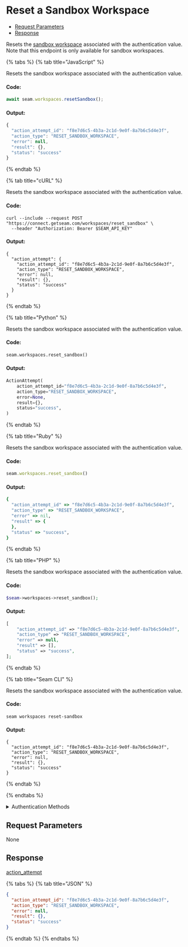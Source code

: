 # Reset a Sandbox Workspace

- [Request Parameters](#request-parameters)
- [Response](#response)

Resets the [sandbox workspace](../../core-concepts/workspaces/README.md#sandbox-workspaces) associated with the authentication value. Note that this endpoint is only available for sandbox workspaces.


{% tabs %}
{% tab title="JavaScript" %}

Resets the sandbox workspace associated with the authentication value.

#### Code:

```javascript
await seam.workspaces.resetSandbox();
```

#### Output:

```javascript
{
  "action_attempt_id": "f8e7d6c5-4b3a-2c1d-9e0f-8a7b6c5d4e3f",
  "action_type": "RESET_SANDBOX_WORKSPACE",
  "error": null,
  "result": {},
  "status": "success"
}
```
{% endtab %}

{% tab title="cURL" %}

Resets the sandbox workspace associated with the authentication value.

#### Code:

```curl
curl --include --request POST "https://connect.getseam.com/workspaces/reset_sandbox" \
  --header "Authorization: Bearer $SEAM_API_KEY"
```

#### Output:

```curl
{
  "action_attempt": {
    "action_attempt_id": "f8e7d6c5-4b3a-2c1d-9e0f-8a7b6c5d4e3f",
    "action_type": "RESET_SANDBOX_WORKSPACE",
    "error": null,
    "result": {},
    "status": "success"
  }
}
```
{% endtab %}

{% tab title="Python" %}

Resets the sandbox workspace associated with the authentication value.

#### Code:

```python
seam.workspaces.reset_sandbox()
```

#### Output:

```python
ActionAttempt(
    action_attempt_id="f8e7d6c5-4b3a-2c1d-9e0f-8a7b6c5d4e3f",
    action_type="RESET_SANDBOX_WORKSPACE",
    error=None,
    result={},
    status="success",
)
```
{% endtab %}

{% tab title="Ruby" %}

Resets the sandbox workspace associated with the authentication value.

#### Code:

```ruby
seam.workspaces.reset_sandbox()
```

#### Output:

```ruby
{
  "action_attempt_id" => "f8e7d6c5-4b3a-2c1d-9e0f-8a7b6c5d4e3f",
  "action_type" => "RESET_SANDBOX_WORKSPACE",
  "error" => nil,
  "result" => {
  },
  "status" => "success",
}
```
{% endtab %}

{% tab title="PHP" %}

Resets the sandbox workspace associated with the authentication value.

#### Code:

```php
$seam->workspaces->reset_sandbox();
```

#### Output:

```php
[
    "action_attempt_id" => "f8e7d6c5-4b3a-2c1d-9e0f-8a7b6c5d4e3f",
    "action_type" => "RESET_SANDBOX_WORKSPACE",
    "error" => null,
    "result" => [],
    "status" => "success",
];
```
{% endtab %}

{% tab title="Seam CLI" %}

Resets the sandbox workspace associated with the authentication value.

#### Code:

```seam_cli
seam workspaces reset-sandbox
```

#### Output:

```seam_cli
{
  "action_attempt_id": "f8e7d6c5-4b3a-2c1d-9e0f-8a7b6c5d4e3f",
  "action_type": "RESET_SANDBOX_WORKSPACE",
  "error": null,
  "result": {},
  "status": "success"
}
```
{% endtab %}

{% endtabs %}


<details>

<summary>Authentication Methods</summary>

- API key
- Personal access token
  <br>Must also include the `seam-workspace` header in the request.

To learn more, see [Authentication](https://docs.seam.co/latest/api/authentication).
</details>

## Request Parameters

None


## Response

[action\_attempt](./)


{% tabs %}
{% tab title="JSON" %}



```json
{
  "action_attempt_id": "f8e7d6c5-4b3a-2c1d-9e0f-8a7b6c5d4e3f",
  "action_type": "RESET_SANDBOX_WORKSPACE",
  "error": null,
  "result": {},
  "status": "success"
}
```
{% endtab %}
{% endtabs %}
